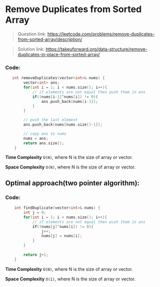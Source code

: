 # Remove Duplicates from Sorted Array

> Question link:
https://leetcode.com/problems/remove-duplicates-from-sorted-array/description/

> Solution link:
https://takeuforward.org/data-structure/remove-duplicates-in-place-from-sorted-array/


### Code:

```C++
   int removeDuplicates(vector<int>& nums) {
        vector<int> ans;
        for(int i = 1; i < nums.size(); i++){
            // if elements are not equal then push them in ans
            if((nums[i-1]^nums[i]) != 0){
                ans.push_back(nums[i-1]);
            }
        }

        // push the last element
        ans.push_back(nums[nums.size()-1]);

        // copy ans to nums
        nums = ans;
        return ans.size();
    }

```

**Time Complexity** `O(N)`, where N is the size of array or vector.

**Space Complexity** `O(N)`, where N is the size of array or vector.

## Optimal approach(two pointer algorithm):

### Code:
```C++
    int findDuplicate(vector<int>& nums) {
        int j = 0;
        for(int i = 1; i < nums.size(); i++){
            // if elements are not equal then push them in ans
            if((nums[j]^nums[i]) != 0){
                j++;
                nums[j] = nums[i];
            }
        }
        
        return j+1;
    }
```

**Time Complexity** `O(N)`, where N is the size of array or vector.

**Space Complexity** `O(1)`, where N is the size of array or vector.